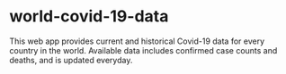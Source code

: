 # world-covid-19-data
This web app provides current and historical Covid-19 data for every country in the world. Available data includes confirmed case counts and deaths, and is updated everyday.
